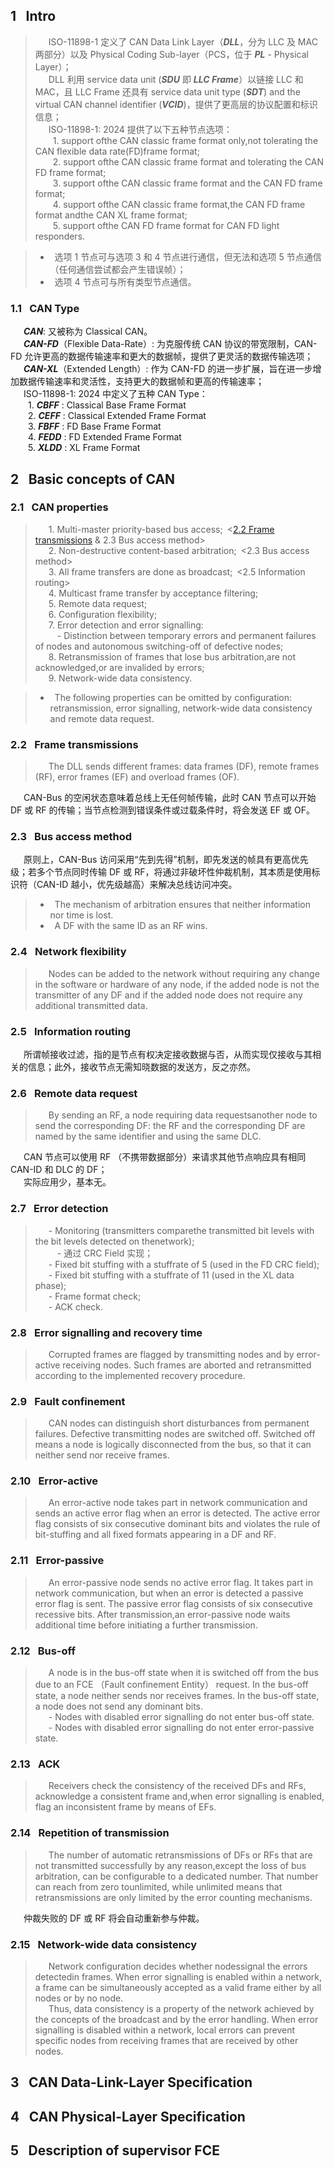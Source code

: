 ## 1 &#8194;Intro

>&#8194;&#8195;ISO-11898-1 定义了 CAN Data Link Layer（***DLL***，分为 LLC 及 MAC 两部分）以及 Physical Coding Sub-layer（PCS，位于 ***PL*** - Physical Layer）；  
&#8194;&#8195;DLL 利用 service data unit (***SDU*** 即 ***LLC Frame***）以链接 LLC 和 MAC，且 LLC Frame 还具有 service data unit type (***SDT***) and the virtual CAN
channel identifier (***VCID***)，提供了更高层的协议配置和标识信息；  
&#8194;&#8195;ISO-11898-1: 2024 提供了以下五种节点选项：  
&#8194;&#8194;&#8195;1. support ofthe CAN classic frame format only,not tolerating the CAN flexible data rate(FD)frame format;  
&#8194;&#8194;&#8195;2. support ofthe CAN classic frame format and tolerating the CAN FD frame format;  
&#8194;&#8194;&#8195;3. support ofthe CAN classic frame format and the CAN FD frame format;  
&#8194;&#8194;&#8195;4. support ofthe CAN classic frame format,the CAN FD frame format andthe CAN XL frame format;  
&#8194;&#8194;&#8195;5. support ofthe CAN FD frame format for CAN FD light responders.

>* &#8194;选项 1 节点可与选项 3 和 4 节点进行通信，但无法和选项 5 节点通信（任何通信尝试都会产生错误帧）；
>* &#8194;选项 4 节点可与所有类型节点通信。

### 1.1 &#8194;CAN Type

&#8194;&#8195;***CAN***: 又被称为 Classical CAN。  
&#8194;&#8195;***CAN-FD***（Flexible Data-Rate）: 为克服传统 CAN 协议的带宽限制，CAN-FD 允许更高的数据传输速率和更大的数据帧，提供了更灵活的数据传输选项；    
&#8194;&#8195;***CAN-XL***（Extended Length）: 作为 CAN-FD 的进一步扩展，旨在进一步增加数据传输速率和灵活性，支持更大的数据帧和更高的传输速率；  
&#8194;&#8195;ISO-11898-1: 2024 中定义了五种 CAN Type：  
&#8194;&#8194;&#8195;1. ***CBFF*** : Classical Base Frame Format  
&#8194;&#8194;&#8195;2. ***CEFF*** : Classical Extended Frame Format  
&#8194;&#8194;&#8195;3. ***FBFF*** : FD Base Frame Format  
&#8194;&#8194;&#8195;4. ***FEDD*** : FD Extended Frame Format  
&#8194;&#8194;&#8195;5. ***XLDD*** : XL Frame Format  

## 2 &#8194;Basic concepts of CAN

### 2.1 &#8194;CAN properties

>&#8194;&#8195;1. Multi-master priority-based bus access;&#8194;<[2.2 Frame transmissions](https://github.com/ONEOKCAT/Vehicle_Notes/edit/main/01_Control_Net/00_CAN/01_ISO-11898-1-2024_CAN.md#11-can-type) & 2.3 Bus access method>   
&#8194;&#8195;2. Non-destructive content-based arbitration;&#8194;<2.3 Bus access method>  
&#8194;&#8195;3. All frame transfers are done as broadcast;&#8194;<2.5 Information routing>   
&#8194;&#8195;4. Multicast frame transfer by acceptance filtering;  
&#8194;&#8195;5. Remote data request;  
&#8194;&#8195;6. Configuration flexibility;  
&#8194;&#8195;7. Error detection and error signalling:  
>&#8194;&#8195;&#8195;- Distinction between temporary errors and permanent failures of nodes and autonomous switching-off of defective nodes;  
&#8194;&#8195;8. Retransmission of frames that lose bus arbitration,are not acknowledged,or are invalided by errors;  
&#8194;&#8195;9. Network-wide data consistency.

>* &#8194;The following properties can be omitted by configuration: retransmission, error signalling, network-wide data consistency and remote data request. 


### 2.2 &#8194;Frame transmissions

>&#8194;&#8195;The DLL sends different frames: data frames (DF), remote frames (RF), error frames (EF) and overload frames (OF).

&#8194;&#8195;CAN-Bus 的空闲状态意味着总线上无任何帧传输，此时 CAN 节点可以开始 DF 或 RF 的传输；当节点检测到错误条件或过载条件时，将会发送 EF 或 OF。

### 2.3 &#8194;Bus access method

&#8194;&#8195;原则上，CAN-Bus 访问采用“先到先得”机制，即先发送的帧具有更高优先级；若多个节点同时传输 DF 或 RF，将通过非破坏性仲裁机制，其本质是使用标识符（CAN-ID 越小，优先级越高）来解决总线访问冲突。

>* &#8194;The mechanism of arbitration ensures that neither information nor time is lost.
>* &#8194;A DF with the same ID as an RF wins.

### 2.4 &#8194;Network flexibility

>&#8194;&#8195;Nodes can be added to the network without requiring any change in the software or hardware of any node, if the added node is not the transmitter of any DF and if the added node does not require any additional transmitted data.

### 2.5 &#8194;Information routing

&#8194;&#8195;所谓帧接收过滤，指的是节点有权决定接收数据与否，从而实现仅接收与其相关的信息；此外，接收节点无需知晓数据的发送方，反之亦然。

### 2.6 &#8194;Remote data request

>&#8194;&#8195;By sending an RF, a node requiring data requestsanother node to send the corresponding DF: the RF and the corresponding DF are named by the same identifier and using the same DLC.

&#8194;&#8195;CAN 节点可以使用 RF （不携带数据部分）来请求其他节点响应具有相同 CAN-ID 和 DLC 的 DF；  
&#8194;&#8195;实际应用少，基本无。

### 2.7 &#8194;Error detection

>&#8194;&#8195;- Monitoring (transmitters comparethe transmitted bit levels with the bit levels detected on thenetwork);  
&#8194;&#8195;&#8195;- 通过 CRC Field 实现；  
&#8194;&#8195;- Fixed bit stuffing with a stuffrate of 5 (used in the FD CRC field);  
&#8194;&#8195;- Fixed bit stuffing with a stuffrate of 11 (used in the XL data phase);  
&#8194;&#8195;- Frame format check;  
&#8194;&#8195;- ACK check.

### 2.8 &#8194;Error signalling and recovery time

>&#8194;&#8195;Corrupted frames are flagged by transmitting nodes and by error-active receiving nodes. Such frames are
aborted and retransmitted according to the implemented recovery procedure.

### 2.9 &#8194;Fault confinement

>&#8194;&#8195;CAN nodes can distinguish short disturbances from permanent failures. Defective transmitting nodes are switched off. Switched off means a node is logically disconnected from the bus, so that it can neither send nor receive frames.

### 2.10 &#8194;Error-active

>&#8194;&#8195;An error-active node takes part in network communication and sends an active error flag when an error is detected. The active error flag consists of six consecutive dominant bits and violates the rule of bit-stuffing and all fixed formats appearing in a DF and RF.

### 2.11 &#8194;Error-passive

>&#8194;&#8195;An error-passive node sends no active error flag. It takes part in network communication, but when an error is detected a passive error flag is sent. The passive error flag consists of six consecutive recessive bits. After transmission,an error-passive node waits additional time before initiating a further transmission.

### 2.12 &#8194;Bus-off

>&#8194;&#8195;A node is in the bus-off state when it is switched off from the bus due to an FCE （Fault confinement Entity） request. In the bus-off state, a node neither sends nor receives frames. In the bus-off state, a node does not send any dominant bits.  
&#8194;&#8195;- Nodes with disabled error signalling do not enter bus-off state.  
>&#8194;&#8195;- Nodes with disabled error signalling do not enter error-passive state.

### 2.13 &#8194;ACK

>&#8194;&#8195;Receivers check the consistency of the received DFs and RFs, acknowledge a consistent frame and,when error signalling is enabled, flag an inconsistent frame by means of EFs.

### 2.14 &#8194;Repetition of transmission 

>&#8194;&#8195;The number of automatic retransmissions of DFs or RFs that are not transmitted successfully by any reason,except the loss of bus arbitration, can be configurable to a dedicated number. That number can reach from zero tounlimited, while unlimited means that retransmissions are only limited by the error counting mechanisms.

&#8194;&#8195;仲裁失败的 DF 或 RF 将会自动重新参与仲裁。

### 2.15 &#8194;Network-wide data consistency

>&#8194;&#8195;Network configuration decides whether nodessignal the errors detectedin frames. When error signalling is enabled within a network, a frame can be simultaneously accepted as a valid frame either by all nodes or by no node.  
&#8194;&#8195;Thus, data consistency is a property of the network achieved by the concepts of the broadcast and by the error handling. When error signalling is disabled within a network, local errors can prevent specific nodes from receiving frames that are received by other nodes.

## 3 &#8194;CAN Data-Link-Layer Specification

## 4 &#8194;CAN Physical-Layer Specification

## 5 &#8194;Description of supervisor FCE
